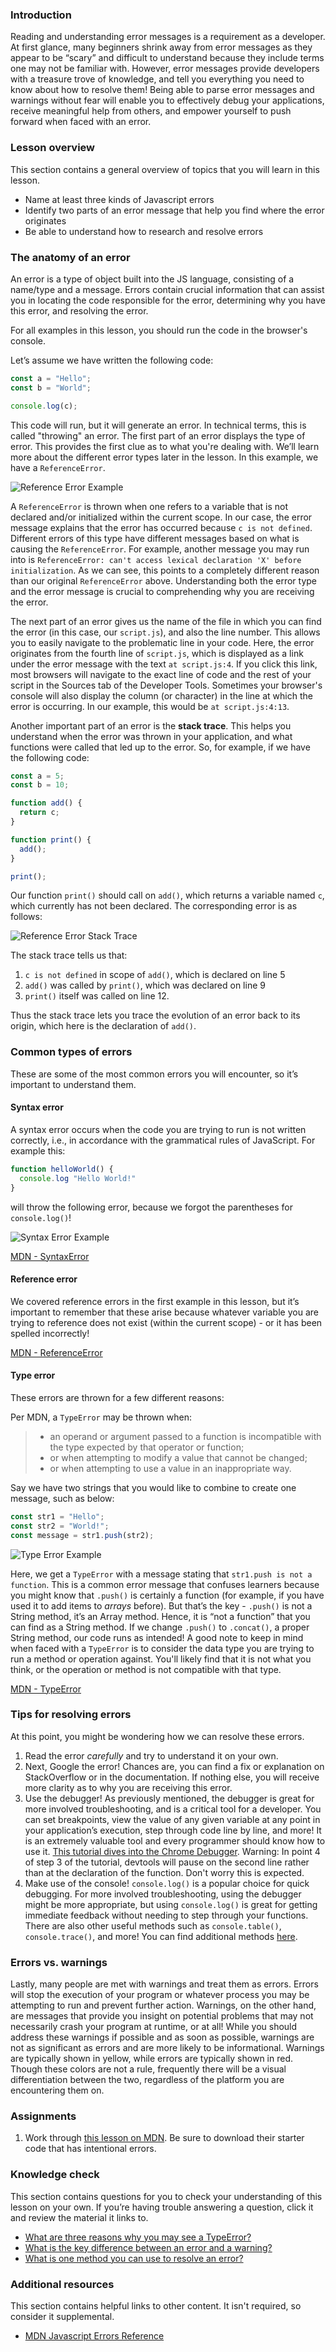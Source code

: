 ### Introduction

Reading and understanding error messages is a requirement as a developer. At first glance, many beginners shrink away from error messages as they appear to be “scary” and difficult to understand because they include terms one may not be familiar with. However, error messages provide developers with a treasure trove of knowledge, and tell you everything you need to know about how to resolve them! Being able to parse error messages and warnings without fear will enable you to effectively debug your applications, receive meaningful help from others, and empower yourself to push forward when faced with an error.

### Lesson overview

This section contains a general overview of topics that you will learn in this lesson.

- Name at least three kinds of Javascript errors
- Identify two parts of an error message that help you find where the error originates
- Be able to understand how to research and resolve errors

### The anatomy of an error

An error is a type of object built into the JS language, consisting of a name/type and a message. Errors contain crucial information that can assist you in locating the code responsible for the error, determining why you have this error, and resolving the error.

<div class="lesson-note lesson-note--tip" markdown=1>

For all examples in this lesson, you should run the code in the browser's console.
</div>

Let’s assume we have written the following code:

```javascript
const a = "Hello";
const b = "World";

console.log(c);
```

This code will run, but it will generate an error. In technical terms, this is called "throwing" an error. The first part of an error displays the type of error. This provides the first clue as to what you're dealing with. We’ll learn more about the different error types later in the lesson. In this example, we have a `ReferenceError`.

![Reference Error Example](https://cdn.statically.io/gh/TheOdinProject/curriculum/175b5ef2a1b4758a7b75f4ef43d7e27203e5707b/foundations/javascript_basics/understanding_errors/imgs/00.png)

A `ReferenceError` is thrown when one refers to a variable that is not declared and/or initialized within the current scope. In our case, the error message explains that the error has occurred because `c is not defined`. Different errors of this type have different messages based on what is causing the `ReferenceError`. For example, another message you may run into is `ReferenceError: can't access lexical declaration 'X' before initialization`. As we can see, this points to a completely different reason than our original `ReferenceError` above. Understanding both the error type and the error message is crucial to comprehending why you are receiving the error.

The next part of an error gives us the name of the file in which you can find the error (in this case, our `script.js`), and also the line number. This allows you to easily navigate to the problematic line in your code. Here, the error originates from the fourth line of `script.js`, which is displayed as a link under the error message with the text `at script.js:4`. If you click this link, most browsers will navigate to the exact line of code and the rest of your script in the Sources tab of the Developer Tools. Sometimes your browser's console will also display the column (or character) in the line at which the error is occurring. In our example, this would be `at script.js:4:13`.

Another important part of an error is the **stack trace**. This helps you understand when the error was thrown in your application, and what functions were called that led up to the error. So, for example, if we have the following code:

```javascript
const a = 5;
const b = 10;

function add() {
  return c;
}

function print() {
  add();
}

print();
```

Our function `print()` should call on `add()`, which returns a variable named `c`, which currently has not been declared. The corresponding error is as follows:

![Reference Error Stack Trace](https://cdn.statically.io/gh/TheOdinProject/curriculum/284f0cdc998be7e4751e29e8458323ad5d320303/foundations/javascript_basics/understanding_errors/imgs/01.png)

The stack trace tells us that:

1.  `c is not defined` in scope of `add()`, which is declared on line 5
2.  `add()` was called by `print()`, which was declared on line 9
3.  `print()` itself was called on line 12.

Thus the stack trace lets you trace the evolution of an error back to its origin, which here is the declaration of `add()`.

### Common types of errors

These are some of the most common errors you will encounter, so it’s important to understand them.

#### Syntax error

A syntax error occurs when the code you are trying to run is not written correctly, i.e., in accordance with the grammatical rules of JavaScript. For example this:

```javascript
function helloWorld() {
  console.log "Hello World!"
}
```

will throw the following error, because we forgot the parentheses for `console.log()`!

![Syntax Error Example](https://cdn.statically.io/gh/TheOdinProject/curriculum/284f0cdc998be7e4751e29e8458323ad5d320303/foundations/javascript_basics/understanding_errors/imgs/02.png)

[MDN - SyntaxError](https://developer.mozilla.org/en-US/docs/Web/JavaScript/Reference/Global_Objects/SyntaxError)

#### Reference error

We covered reference errors in the first example in this lesson, but it’s important to remember that these arise because whatever variable you are trying to reference does not exist (within the current scope) - or it has been spelled incorrectly!

[MDN - ReferenceError](https://developer.mozilla.org/en-US/docs/Web/JavaScript/Reference/Global_Objects/ReferenceError)

#### Type error

These errors are thrown for a few different reasons:

Per MDN, a `TypeError` may be thrown when:

> - an operand or argument passed to a function is incompatible with the type expected by that operator or function;
> - or when attempting to modify a value that cannot be changed;
> - or when attempting to use a value in an inappropriate way.

Say we have two strings that you would like to combine to create one message, such as below:

```javascript
const str1 = "Hello";
const str2 = "World!";
const message = str1.push(str2);
```

![Type Error Example](https://cdn.statically.io/gh/TheOdinProject/curriculum/4ed59981b4ce2c60b5b83bf7415d3127b61821f5/foundations/javascript_basics/understanding_errors/imgs/03.png)

Here, we get a `TypeError` with a message stating that `str1.push is not a function`. This is a common error message that confuses learners because you might know that `.push()` is certainly a function (for example, if you have used it to add items to *arrays* before). But that’s the key - `.push()` is not a String method, it’s an Array method. Hence, it is “not a function” that you can find as a String method. If we change `.push()` to `.concat()`, a proper String method, our code runs as intended! A good note to keep in mind when faced with a `TypeError` is to consider the data type you are trying to run a method or operation against. You'll likely find that it is not what you think, or the operation or method is not compatible with that type.

[MDN - TypeError](https://developer.mozilla.org/en-US/docs/Web/JavaScript/Reference/Global_Objects/TypeError)

### Tips for resolving errors

At this point, you might be wondering how we can resolve these errors.

1. Read the error *carefully* and try to understand it on your own.
1. Next, Google the error! Chances are, you can find a fix or explanation on StackOverflow or in the documentation. If nothing else, you will receive more clarity as to why you are receiving this error.
1. Use the debugger! As previously mentioned, the debugger is great for more involved troubleshooting, and is a critical tool for a developer. You can set breakpoints, view the value of any given variable at any point in your application’s execution, step through code line by line, and more! It is an extremely valuable tool and every programmer should know how to use it. [This tutorial dives into the Chrome Debugger](https://developer.chrome.com/docs/devtools/javascript/). Warning: In point 4 of step 3 of the tutorial, devtools will pause on the second line rather than at the declaration of the function. Don't worry this is expected.
1. Make use of the console! `console.log()` is a popular choice for quick debugging. For more involved troubleshooting, using the debugger might be more appropriate, but using `console.log()` is great for getting immediate feedback without needing to step through your functions. There are also other useful methods such as `console.table()`, `console.trace()`, and more! You can find additional methods [here](https://www.w3schools.com/jsref/obj_console.asp).

### Errors vs. warnings

Lastly, many people are met with warnings and treat them as errors. Errors will stop the execution of your program or whatever process you may be attempting to run and prevent further action. Warnings, on the other hand, are messages that provide you insight on potential problems that may not necessarily crash your program at runtime, or at all! While you should address these warnings if possible and as soon as possible, warnings are not as significant as errors and are more likely to be informational. Warnings are typically shown in yellow, while errors are typically shown in red. Though these colors are not a rule, frequently there will be a visual differentiation between the two, regardless of the platform you are encountering them on.

### Assignments

<div class="lesson-content__panel" markdown="1">

1.  Work through [this lesson on MDN](https://developer.mozilla.org/en-US/docs/Learn/JavaScript/First_steps/What_went_wrong). Be sure to download their starter code that has intentional errors.
</div>

### Knowledge check

This section contains questions for you to check your understanding of this lesson on your own. If you’re having trouble answering a question, click it and review the material it links to.

- [What are three reasons why you may see a TypeError?](#type-error)
- [What is the key difference between an error and a warning?](#errors-vs-warnings)
- [What is one method you can use to resolve an error?](#tips-for-resolving-errors)

### Additional resources

This section contains helpful links to other content. It isn't required, so consider it supplemental.

- [MDN Javascript Errors Reference](https://developer.mozilla.org/en-US/docs/Web/JavaScript/Reference/Errors)

